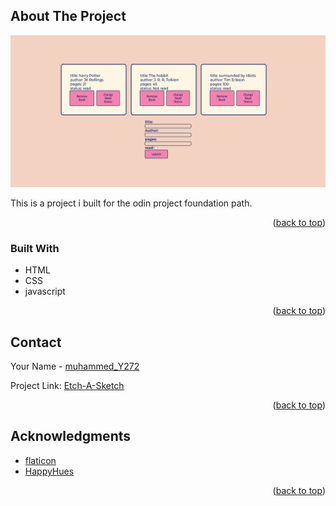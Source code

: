 <!-- ABOUT THE PROJECT -->
## About The Project

![Screenshot](screenshot.png)

This is a project i built for the odin project foundation path.

<p align="right">(<a href="#top">back to top</a>)</p>



### Built With

* HTML
* CSS
* javascript

<p align="right">(<a href="#top">back to top</a>)</p>

<!-- CONTACT -->
## Contact

Your Name - [muhammed_Y272](https://twitter.com/muhammed_Y272)

Project Link: [Etch-A-Sketch](https://mohamedyasser27.github.io/Etch-A-Sketch/)

<p align="right">(<a href="#top">back to top</a>)</p>



<!-- ACKNOWLEDGMENTS -->
## Acknowledgments

* [flaticon](https://www.flaticon.com/)
* [HappyHues](https://www.happyhues.co/palettes/15)

<p align="right">(<a href="#top">back to top</a>)</p>
